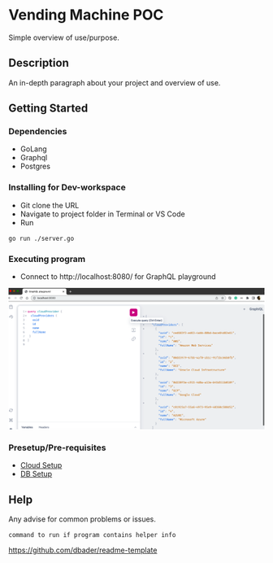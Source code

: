 # Vending Machine POC

Simple overview of use/purpose.

## Description

An in-depth paragraph about your project and overview of use.

## Getting Started

### Dependencies

* GoLang
* Graphql
* Postgres

### Installing for Dev-workspace

* Git clone the URL
* Navigate to project folder in Terminal or VS Code
* Run
```
go run ./server.go
```


### Executing program

* Connect to http://localhost:8080/ for GraphQL playground

![](./documentation/images/sample-playground.png)

### Presetup/Pre-requisites

* [Cloud Setup](./documentation/CLOUD-SETUP.md)
* [DB Setup](./documentation/DB-SETUP.md)



## Help

Any advise for common problems or issues.
```
command to run if program contains helper info
```


https://github.com/dbader/readme-template 
